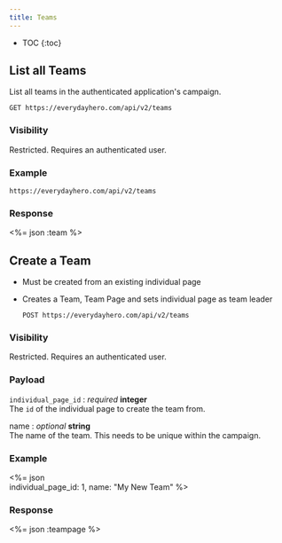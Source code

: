 ```yaml
---
title: Teams
---
```


* TOC
{:toc}

## List all Teams

List all teams in the authenticated application's campaign.

    GET https://everydayhero.com/api/v2/teams

### Visibility

Restricted. Requires an authenticated user.

### Example

    https://everydayhero.com/api/v2/teams

### Response

<%= json :team %>

## Create a Team


* Must be created from an existing individual page

* Creates a Team, Team Page and sets individual page as team leader


      POST https://everydayhero.com/api/v2/teams

### Visibility

Restricted. Requires an authenticated user.

### Payload

`individual_page_id` : _required_ **integer**<br/>
The `id` of the individual page to create the team from.

name : _optional_ **string**<br/>
The name of the team. This needs to be unique within the campaign.

### Example

<%= json \
  individual_page_id: 1,
  name: "My New Team"
%>

### Response
<%= json :teampage %>
